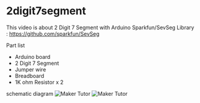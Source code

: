 # 2digit7segment
This video is about 2 Digit 7 Segment with Arduino
Sparkfun/SevSeg Library : https://github.com/sparkfun/SevSeg

Part list
- Arduino board
- 2 Digit 7 Segment
- Jumper wire
- Breadboard
- 1K ohm Resistor x 2



schematic diagram
![Maker Tutor](https://2.bp.blogspot.com/-BkRDdOoelyQ/W4JJx-uGaMI/AAAAAAABKyI/UNclTi29jrQy6cnAQPmEFeg1kckhihHQQCLcBGAs/s400/be3dc66a0cc3e2e325c4446864f39b22f55c5eb0.jpg)
![Maker Tutor](https://4.bp.blogspot.com/-iqndrUcjK04/W4EFaIVkH6I/AAAAAAABKx8/l28qvcWn3oAiZs_noAhD4_yNGs0H_-nHACLcBGAs/s640/Screen%2BShot%2B2561-08-25%2Bat%2B14.28.46.png)

